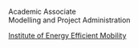 Academic Associate<br>
Modelling and Project Administration

<a href='https://www.h-ka.de/en/ieem/team'>Institute of Energy Efficient Mobility</a>
